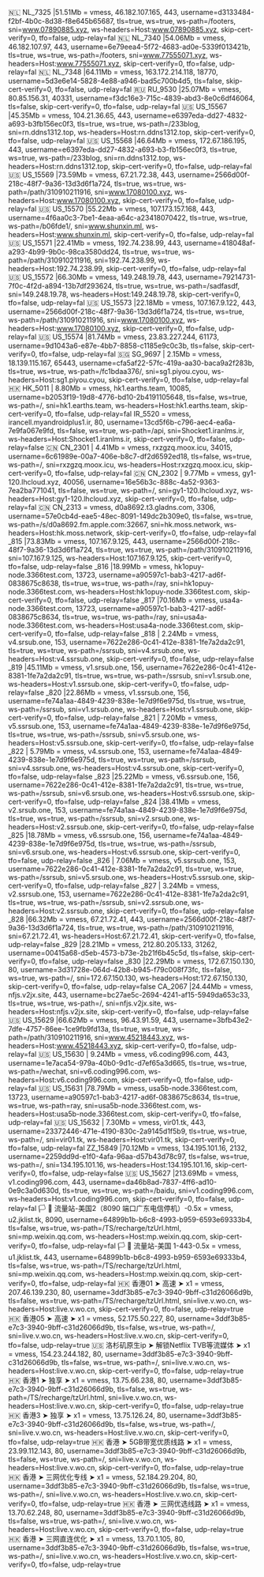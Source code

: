 🇳🇱 NL_7325 |51.51Mb = vmess, 46.182.107.165, 443, username=d3133484-f2bf-4b0c-8d38-f8e645b65687, tls=true, ws=true, ws-path=/footers, sni=www.07890885.xyz, ws-headers=Host:www.07890885.xyz, skip-cert-verify=0, tfo=false, udp-relay=fal
🇳🇱 NL_7340 |54.06Mb = vmess, 46.182.107.97, 443, username=6e79eea4-5f72-4683-ad0e-5339f013421b, tls=true, ws=true, ws-path=/footers, sni=www.77555071.xyz, ws-headers=Host:www.77555071.xyz, skip-cert-verify=0, tfo=false, udp-relay=fal
🇳🇱 NL_7348 |64.11Mb = vmess, 163.172.214.118, 18770, username=5d3e6e14-5828-4e88-a946-bad5c700b4d5, tls=false, skip-cert-verify=0, tfo=false, udp-relay=fal
🇷🇺 RU_9530 |25.07Mb = vmess, 80.85.156.31, 40331, username=f3dc16e3-715c-4839-abd3-8e0c6df46064, tls=false, skip-cert-verify=0, tfo=false, udp-relay=fal
🇺🇸 US_15567 |45.35Mb = vmess, 104.21.36.65, 443, username=e6397eda-dd27-4832-a693-b3fb156ec0f3, tls=true, ws=true, ws-path=/233blog, sni=rn.ddns1312.top, ws-headers=Host:rn.ddns1312.top, skip-cert-verify=0, tfo=false, udp-relay=fal
🇺🇸 US_15568 |46.64Mb = vmess, 172.67.186.195, 443, username=e6397eda-dd27-4832-a693-b3-fb156ec0f3, tls=true, ws=true, ws-path=/233blog, sni=rn.ddns1312.top, ws-headers=Host:rn.ddns1312.top, skip-cert-verify=0, tfo=false, udp-relay=fal
🇺🇸 US_15569 |73.59Mb = vmess, 67.21.72.38, 443, username=2566d00f-218c-48f7-9a36-13d3d6f1a724, tls=true, ws=true, ws-path=/path/310910211916, sni=www.17080100.xyz, ws-headers=Host:www.17080100.xyz, skip-cert-verify=0, tfo=false, udp-relay=fal
🇺🇸 US_15570 |55.22Mb = vmess, 107.173.157.168, 443, username=4f6aa0c3-7be1-4eaa-a64c-a23418070422, tls=true, ws=true, ws-path=/b06fde1/, sni=www.shunxin.ml, ws-headers=Host:www.shunxin.ml, skip-cert-verify=0, tfo=false, udp-relay=fal
🇺🇸 US_15571 |22.41Mb = vmess, 192.74.238.99, 443, username=418048af-a293-4b99-9b0c-98ca3580dd24, tls=true, ws=true, ws-path=/path/310910211916, sni=192.74.238.99, ws-headers=Host:192.74.238.99, skip-cert-verify=0, tfo=false, udp-relay=fal
🇺🇸 US_15572 |66.30Mb = vmess, 149.248.19.78, 443, username=79214731-7f0c-4f2d-a894-13b7df293624, tls=true, ws=true, ws-path=/sadfasdf, sni=149.248.19.78, ws-headers=Host:149.248.19.78, skip-cert-verify=0, tfo=false, udp-relay=fal
🇺🇸 US_15573 |22.18Mb = vmess, 107.167.9.122, 443, username=2566d00f-218c-48f7-9a36-13d3d6f1a724, tls=true, ws=true, ws-path=/path/310910211916, sni=www.17080100.xyz, ws-headers=Host:www.17080100.xyz, skip-cert-verify=0, tfo=false, udp-relay=fal
🇺🇸 US_15574 |81.74Mb = vmess, 23.83.227.244, 61173, username=9d1043a6-e87e-4bb7-8858-c1185e9c0c3b, tls=false, skip-cert-verify=0, tfo=false, udp-relay=fal
🇸🇬 SG_9697 | 2.15Mb = vmess, 18.139.115.167, 65443, username=cfa5af22-57fc-419a-aa30-baca9a2f283b, tls=true, ws=true, ws-path=/fc1bdaa376/, sni=sg1.piyou.cyou, ws-headers=Host:sg1.piyou.cyou, skip-cert-verify=0, tfo=false, udp-relay=fal
🇭🇰 HK_5011 | 8.80Mb = vmess, hk1.earths.team, 10085, username=b2053f19-19d8-4776-bd10-2b4191105648, tls=false, ws=true, ws-path=/, sni=hk1.earths.team, ws-headers=Host:hk1.earths.team, skip-cert-verify=0, tfo=false, udp-relay=fal
IR_5520 = vmess, irancell.myandroidplus1.ir, 80, username=13cd5f6b-c796-aec4-ea6a-7e9fa067e9fd, tls=false, ws=true, ws-path=/api, sni=Shocket1.iranlms.ir, ws-headers=Host:Shocket1.iranlms.ir, skip-cert-verify=0, tfo=false, udp-relay=false
🇨🇳 CN_2301 | 4.41Mb = vmess, rxzgzq.moox.icu, 34015, username=6c61989e-00a7-406e-b8c7-df2d6592ed18, tls=false, ws=true, ws-path=/, sni=rxzgzq.moox.icu, ws-headers=Host:rxzgzq.moox.icu, skip-cert-verify=0, tfo=false, udp-relay=fal
🇨🇳 CN_2302 | 9.77Mb = vmess, gy1-120.lhcloud.xyz, 40056, username=16e56b3c-888c-4a52-9363-7ea2ba771041, tls=false, ws=true, ws-path=/, sni=gy1-120.lhcloud.xyz, ws-headers=Host:gy1-120.lhcloud.xyz, skip-cert-verify=0, tfo=false, udp-relay=fal
🇨🇳 CN_2313 = vmess, d0a8692.t3.gladns.com, 3306, username=57e0cb4d-eae5-48ec-8091-149dc2b309e0, tls=false, ws=true, ws-path=/s/d0a8692.fm.apple.com:32667, sni=hk.moss.network, ws-headers=Host:hk.moss.network, skip-cert-verify=0, tfo=false, udp-relay=fal
_815 |73.83Mb = vmess, 107.167.9.125, 443, username=2566d00f-218c-48f7-9a36-13d3d6f1a724, tls=true, ws=true, ws-path=/path/310910211916, sni=107.167.9.125, ws-headers=Host:107.167.9.125, skip-cert-verify=0, tfo=false, udp-relay=false
_816 |18.99Mb = vmess, hk1opuy-node.3366test.com, 13723, username=a90597c1-bab3-4217-ad6f-0838675c8638, tls=true, ws=true, ws-path=/ray, sni=hk1opuy-node.3366test.com, ws-headers=Host:hk1opuy-node.3366test.com, skip-cert-verify=0, tfo=false, udp-relay=false
_817 |70.16Mb = vmess, usa4a-node.3366test.com, 13723, username=a90597c1-bab3-4217-ad6f-0838675c8634, tls=true, ws=true, ws-path=/ray, sni=usa4a-node.3366test.com, ws-headers=Host:usa4a-node.3366test.com, skip-cert-verify=0, tfo=false, udp-relay=false
_818 | 2.24Mb = vmess, v4.srsub.one, 153, username=7622e286-0c41-412e-8381-1fe7a2da2c91, tls=true, ws=true, ws-path=/ssrsub, sni=v4.srsub.one, ws-headers=Host:v4.ssrsub.one, skip-cert-verify=0, tfo=false, udp-relay=false
_819 |45.11Mb = vmess, v1.srsub.one, 156, username=7622e286-0c41-412e-8381-1fe7a2da2c91, tls=true, ws=true, ws-path=/ssrsub, sni=v1.srsub.one, ws-headers=Host:v1.ssrsub.one, skip-cert-verify=0, tfo=false, udp-relay=false
_820 |22.86Mb = vmess, v1.ssrsub.one, 156, username=fe74a1aa-4849-4239-838e-1e7d9f6e975d, tls=true, ws=true, ws-path=/ssrsub, sni=v1.srsub.one, ws-headers=Host:v1.ssrsub.one, skip-cert-verify=0, tfo=false, udp-relay=false
_821 | 7.20Mb = vmess, v5.ssrsub.one, 153, username=fe74a1aa-4849-4239-838e-1e7d9f6e975d, tls=true, ws=true, ws-path=/ssrsub, sni=v5.srsub.one, ws-headers=Host:v5.ssrsub.one, skip-cert-verify=0, tfo=false, udp-relay=false
_822 | 5.79Mb = vmess, v4.ssrsub.one, 153, username=fe74a1aa-4849-4239-838e-1e7d9f6e975d, tls=true, ws=true, ws-path=/ssrsub, sni=v4.ssrsub.one, ws-headers=Host:v4.ssrsub.one, skip-cert-verify=0, tfo=false, udp-relay=false
_823 |25.22Mb = vmess, v6.ssrsub.one, 156, username=7622e286-0c41-412e-8381-1fe7a2da2c91, tls=true, ws=true, ws-path=/ssrsub, sni=v6.srsub.one, ws-headers=Host:v6.ssrsub.one, skip-cert-verify=0, tfo=false, udp-relay=false
_824 |38.41Mb = vmess, v2.srsub.one, 153, username=fe74a1aa-4849-4239-838e-1e7d9f6e975d, tls=true, ws=true, ws-path=/ssrsub, sni=v2.srsub.one, ws-headers=Host:v2.ssrsub.one, skip-cert-verify=0, tfo=false, udp-relay=false
_825 |18.78Mb = vmess, v6.ssrsub.one, 156, username=fe74a1aa-4849-4239-838e-1e7d9f6e975d, tls=true, ws=true, ws-path=/ssrsub, sni=v6.srsub.one, ws-headers=Host:v6.ssrsub.one, skip-cert-verify=0, tfo=false, udp-relay=false
_826 | 7.06Mb = vmess, v5.ssrsub.one, 153, username=7622e286-0c41-412e-8381-1fe7a2da2c91, tls=true, ws=true, ws-path=/ssrsub, sni=v5.srsub.one, ws-headers=Host:v5.ssrsub.one, skip-cert-verify=0, tfo=false, udp-relay=false
_827 | 3.24Mb = vmess, v2.ssrsub.one, 153, username=7622e286-0c41-412e-8381-1fe7a2da2c91, tls=true, ws=true, ws-path=/ssrsub, sni=v2.ssrsub.one, ws-headers=Host:v2.ssrsub.one, skip-cert-verify=0, tfo=false, udp-relay=false
_828 |66.32Mb = vmess, 67.21.72.41, 443, username=2566d00f-218c-48f7-9a36-13d3d6f1a724, tls=true, ws=true, ws-path=/path/310910211916, sni=67.21.72.41, ws-headers=Host:67.21.72.41, skip-cert-verify=0, tfo=false, udp-relay=false
_829 |28.21Mb = vmess, 212.80.205.133, 31262, username=00415a68-d5eb-4573-b73e-2b21f6b45c5d, tls=false, skip-cert-verify=0, tfo=false, udp-relay=false
_830 |22.29Mb = vmess, 172.67.150.130, 80, username=3d31728e-064d-42b8-b945-f79c008f73fc, tls=false, ws=true, ws-path=/, sni=172.67.150.130, ws-headers=Host:172.67.150.130, skip-cert-verify=0, tfo=false, udp-relay=false
CA_2067 |24.44Mb = vmess, nfjs.v2jx.site, 443, username=bc27ae5c-2694-4241-af15-5949da653c33, tls=true, ws=true, ws-path=/, sni=nfjs.v2jx.site, ws-headers=Host:nfjs.v2jx.site, skip-cert-verify=0, tfo=false, udp-relay=false
🇺🇸 US_15629 |66.62Mb = vmess, 96.43.91.59, 443, username=3bfb43e2-7dfe-4757-86ee-1ce9fb9fd13a, tls=true, ws=true, ws-path=/path/310910211916, sni=www.45218443.xyz, ws-headers=Host:www.45218443.xyz, skip-cert-verify=0, tfo=false, udp-relay=fal
🇺🇸 US_15630 | 9.24Mb = vmess, v6.coding996.com, 443, username=1e7aca54-979a-40b0-9d1c-d7ef65a3d665, tls=true, ws=true, ws-path=/wechat, sni=v6.coding996.com, ws-headers=Host:v6.coding996.com, skip-cert-verify=0, tfo=false, udp-relay=fal
🇺🇸 US_15631 |78.79Mb = vmess, usa5b-node.3366test.com, 13723, username=a90597c1-bab3-4217-ad6f-0838675c8634, tls=true, ws=true, ws-path=ray, sni=usa5b-node.3366test.com, ws-headers=Host:usa5b-node.3366test.com, skip-cert-verify=0, tfo=false, udp-relay=fal
🇺🇸 US_15632 | 7.30Mb = vmess, vir01.tk, 443, username=23372446-471e-4190-830c-2a9145d1f5b9, tls=true, ws=true, ws-path=/, sni=vir01.tk, ws-headers=Host:vir01.tk, skip-cert-verify=0, tfo=false, udp-relay=fal
ZZ_15849 |70.12Mb = vmess, 134.195.101.16, 2132, username=2259dd9d-e1f0-4afa-96aa-d57b43d78c97, tls=false, ws=true, ws-path=/, sni=134.195.101.16, ws-headers=Host:134.195.101.16, skip-cert-verify=0, tfo=false, udp-relay=false
🇺🇸 US_15627 |213.69Mb = vmess, v1.coding996.com, 443, username=da46b8ad-7837-4ff6-ad10-0e9c3a0d630d, tls=true, ws=true, ws-path=/baidu, sni=v1.coding996.com, ws-headers=Host:v1.coding996.com, skip-cert-verify=0, tfo=false, udp-relay=fal
🏳️ 🌈 流量站-美国2（8090 端口广东电信停机）-0.5x = vmess, u2.jklist.tk, 8090, username=64899b1b-b6c8-4993-b959-6593e69333b4, tls=false, ws=true, ws-path=/TS/recharge/tzUrl.html, sni=mp.weixin.qq.com, ws-headers=Host:mp.weixin.qq.com, skip-cert-verify=0, tfo=false, udp-relay=fal
🏳️ 🌈 流量站-美国 1-443-0.5x = vmess, u1.jklist.tk, 443, username=64899b1b-b6c8-4993-b959-6593e69333b4, tls=false, ws=true, ws-path=/TS/recharge/tzUrl.html, sni=mp.weixin.qq.com, ws-headers=Host:mp.weixin.qq.com, skip-cert-verify=0, tfo=false, udp-relay=fal
🇭🇰 香港01 ➤ 高速 ➤ x1 = vmess, 207.46.139.230, 80, username=3ddf3b85-e7c3-3940-9bff-c31d26066d9b, tls=false, ws=true, ws-path=/TS/recharge/tzUrl.html, sni=live.v.wo.cn, ws-headers=Host:live.v.wo.cn, skip-cert-verify=0, tfo=false, udp-relay=true
🇭🇰 香港05 ➤ 高速 ➤ x1 = vmess, 52.175.50.227, 80, username=3ddf3b85-e7c3-3940-9bff-c31d26066d9b, tls=false, ws=true, ws-path=/, sni=live.v.wo.cn, ws-headers=Host:live.v.wo.cn, skip-cert-verify=0, tfo=false, udp-relay=true
🇺🇸 洛杉矶原生ip ➤ 解锁Netflix TVB等流媒体 ➤ x1 = vmess, 154.23.244.182, 80, username=3ddf3b85-e7c3-3940-9bff-c31d26066d9b, tls=false, ws=true, ws-path=/, sni=live.v.wo.cn, ws-headers=Host:live.v.wo.cn, skip-cert-verify=0, tfo=false, udp-relay=true
🇭🇰 香港1 ➤ 独享 ➤ x1 = vmess, 13.75.66.238, 80, username=3ddf3b85-e7c3-3940-9bff-c31d26066d9b, tls=false, ws=true, ws-path=/TS/recharge/tzUrl.html, sni=live.v.wo.cn, ws-headers=Host:live.v.wo.cn, skip-cert-verify=0, tfo=false, udp-relay=true
🇭🇰 香港3 ➤ 独享 ➤ x1 = vmess, 13.75.126.24, 80, username=3ddf3b85-e7c3-3940-9bff-c31d26066d9b, tls=false, ws=true, ws-path=/, sni=live.v.wo.cn, ws-headers=Host:live.v.wo.cn, skip-cert-verify=0, tfo=false, udp-relay=true
🇭🇰 香港 ➤ 5GB带宽优质线路 ➤ x1 = vmess, 23.99.112.143, 80, username=3ddf3b85-e7c3-3940-9bff-c31d26066d9b, tls=false, ws=true, ws-path=/, sni=live.v.wo.cn, ws-headers=Host:live.v.wo.cn, skip-cert-verify=0, tfo=false, udp-relay=true
🇭🇰 香港 ➤ 三网优化专线 ➤ x1 = vmess, 52.184.29.204, 80, username=3ddf3b85-e7c3-3940-9bff-c31d26066d9b, tls=false, ws=true, ws-path=/, sni=live.v.wo.cn, ws-headers=Host:live.v.wo.cn, skip-cert-verify=0, tfo=false, udp-relay=true
🇭🇰 香港 ➤ 三网优选线路 ➤ x1 = vmess, 13.70.62.248, 80, username=3ddf3b85-e7c3-3940-9bff-c31d26066d9b, tls=false, ws=true, ws-path=/, sni=live.v.wo.cn, ws-headers=Host:live.v.wo.cn, skip-cert-verify=0, tfo=false, udp-relay=true
🇭🇰 香港 ➤ 三网直连优化 ➤ x1 = vmess, 13.70.1.105, 80, username=3ddf3b85-e7c3-3940-9bff-c31d26066d9b, tls=false, ws=true, ws-path=/, sni=live.v.wo.cn, ws-headers=Host:live.v.wo.cn, skip-cert-verify=0, tfo=false, udp-relay=true
